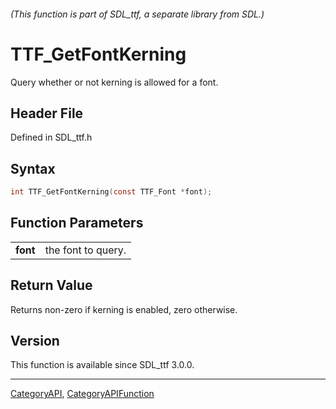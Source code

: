 ###### (This function is part of SDL_ttf, a separate library from SDL.)
# TTF_GetFontKerning

Query whether or not kerning is allowed for a font.

## Header File

Defined in SDL_ttf.h

## Syntax

```c
int TTF_GetFontKerning(const TTF_Font *font);

```

## Function Parameters

|              |                    |
| ------------ | ------------------ |
| **font**     | the font to query. |

## Return Value

Returns non-zero if kerning is enabled, zero otherwise.

## Version

This function is available since SDL_ttf 3.0.0.

----
[CategoryAPI](CategoryAPI), [CategoryAPIFunction](CategoryAPIFunction)

